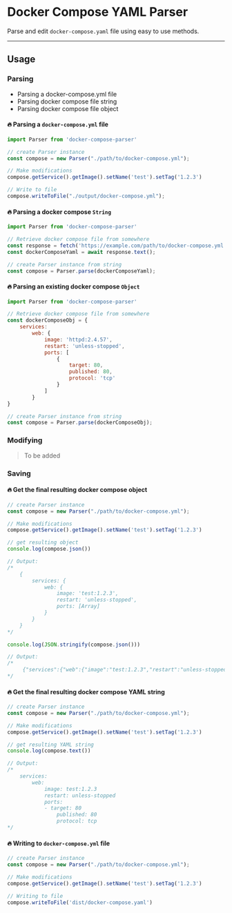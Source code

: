 # Docker Compose YAML Parser

Parse and edit `docker-compose.yaml` file using easy to use methods.

---

## Usage


### Parsing

* Parsing a docker-compose.yml file
* Parsing docker compose file string
* Parsing docker compose file object


#### 🔥 Parsing a `docker-compose.yml` file

```javascript
import Parser from 'docker-compose-parser'

// create Parser instance
const compose = new Parser("./path/to/docker-compose.yml");

// Make modifications
compose.getService().getImage().setName('test').setTag('1.2.3')

// Write to file
compose.writeToFile("./output/docker-compose.yml");

```


#### 🔥 Parsing a docker compose `String`

```javascript
import Parser from 'docker-compose-parser'

// Retrieve docker compose file from somewhere
const response = fetch('https://example.com/path/to/docker-compose.yml')
const dockerComposeYaml = await response.text();

// create Parser instance from string
const compose = Parser.parse(dockerComposeYaml);
```


#### 🔥 Parsing an existing docker compose `Object`
```javascript
import Parser from 'docker-compose-parser'

// Retrieve docker compose file from somewhere
const dockerComposeObj = {
    services:
        web: {
            image: 'httpd:2.4.57',
            restart: 'unless-stopped',
            ports: [
                {
                    target: 80,
                    published: 80,
                    protocol: 'tcp'
                }
            ]
        }
}

// create Parser instance from string
const compose = Parser.parse(dockerComposeObj);
```


### Modifying

> To be added


### Saving


#### 🔥 Get the final resulting docker compose object
```javascript
// create Parser instance
const compose = new Parser("./path/to/docker-compose.yml");

// Make modifications
compose.getService().getImage().setName('test').setTag('1.2.3')

// get resulting object
console.log(compose.json())

// Output:
/*
    {
        services: {
            web: { 
                image: 'test:1.2.3',
                restart: 'unless-stopped', 
                ports: [Array] 
            }
        }
    }
*/

console.log(JSON.stringify(compose.json()))

// Output:
/*
     {"services":{"web":{"image":"test:1.2.3","restart":"unless-stopped","ports":[{"target":80,"published":80,"protocol":"tcp"}]}}}
*/

```


#### 🔥 Get the final resulting docker compose YAML string
```javascript
// create Parser instance
const compose = new Parser("./path/to/docker-compose.yml");

// Make modifications
compose.getService().getImage().setName('test').setTag('1.2.3')

// get resulting YAML string
console.log(compose.text())

// Output:
/*
    services:
        web:
            image: test:1.2.3
            restart: unless-stopped
            ports:
            - target: 80
                published: 80
                protocol: tcp
*/

```


#### 🔥 Writing to `docker-compose.yml` file
```javascript
// create Parser instance
const compose = new Parser("./path/to/docker-compose.yml");

// Make modifications
compose.getService().getImage().setName('test').setTag('1.2.3')

// Writing to file
compose.writeToFile('dist/docker-compose.yaml')

```
